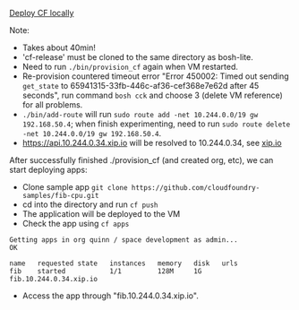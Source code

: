 [Deploy CF locally](https://blog.starkandwayne.com/2014/12/16/running-cloud-foundry-locally-with-bosh-lite/)

Note:
* Takes about 40min!
* 'cf-release' must be cloned to the same directory as bosh-lite.
* Need to run `./bin/provision_cf` again when VM restarted.
* Re-provision countered timeout error "Error 450002: Timed out sending `get_state` to 65941315-33fb-446c-af36-cef368e7e62d after 45 seconds", run command `bosh cck` and choose 3 (delete VM reference) for all problems.
* `./bin/add-route` will run `sudo route add -net 10.244.0.0/19 gw 192.168.50.4`; when finish experimenting, need to run `sudo route delete -net 10.244.0.0/19 gw 192.168.50.4`.
* https://api.10.244.0.34.xip.io will be resolved to 10.244.0.34, see [xip.io](http://xip.io)

After successfully finished ./provision_cf (and created org, etc), we can start deploying apps:
* Clone sample app `git clone https://github.com/cloudfoundry-samples/fib-cpu.git`
* cd into the directory and run `cf push`
* The application will be deployed to the VM
* Check the app using `cf apps`
```
Getting apps in org quinn / space development as admin...
OK

name   requested state   instances   memory   disk   urls
fib    started           1/1         128M     1G     fib.10.244.0.34.xip.io
```
* Access the app through "fib.10.244.0.34.xip.io".
